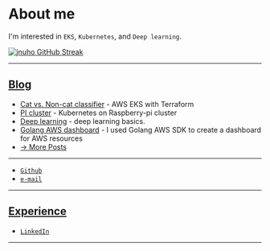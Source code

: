 # About me

I'm interested in `EKS`, `Kubernetes`, and `Deep learning`.

<!-- [![jnuho GitHub stats](https://github-readme-stats.vercel.app/api?username=jnuho&show_icons=true&rank_icon=percentile&show=reviews,prs_merged,prs_merged_percentage)](https://github.com/jnuho) -->
[![jnuho GitHub Streak](https://streak-stats.demolab.com?user=jnuho&theme=github-light)](https://github.com/jnuho)

<hr>

## [Blog](blog)

- [Cat vs. Non-cat classifier](blog/posts/Cat-vs.-Non-cat-Classifier-on-EKS.md) - AWS EKS with Terraform
- [PI cluster](blog/posts/Raspberry-pi-cluster.md) - Kubernetes on Raspberry-pi cluster
- [Deep learning](blog/posts/Deep-Neural-Network-for-Image-Classification.md) - deep learning basics.
- [Golang AWS dashboard](blog/posts/Golang-AWS-dashboard.md) - I used Golang AWS SDK to create a dashboard for AWS resources
- [→  More Posts](blog)


<hr>

* <i class="fa fa-github"></i> <a href="https://github.com/jnuho" target="_blank">`Github`</a>
* <i class="fa fa-envelope" aria-hidden="true"></i> [`e-mail`](mailto:cactoos555@gmail.com?subject=Test)

<hr>

## [Experience](https://www.linkedin.com/in/jun-ho-lee-047166273)

* <i class="fa fa-linkedin-square"></i> <a href="https://www.linkedin.com/in/jun-ho-lee-047166273/" target="_blank">`LinkedIn`</a>

<hr>
